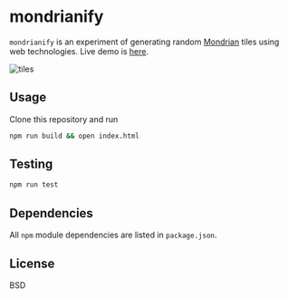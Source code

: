 # mondrianify
`mondrianify` is an experiment of generating random [Mondrian](https://en.wikipedia.org/wiki/Piet_Mondrian) tiles using web technologies.
Live demo is [here](https://nvdv.github.io/mondrianify/).

![tiles](https://i.imgur.com/QrIUc4a.png)

## Usage
Clone this repository and run
```sh
npm run build && open index.html
```

## Testing
```sh
npm run test
```

## Dependencies
All `npm` module dependencies are listed in `package.json`.

## License

BSD
